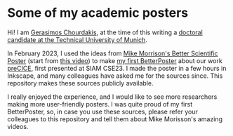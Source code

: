 # Some of my academic posters

Hi! I am [Gerasimos Chourdakis](https://github.com/MakisH), at the time of this writing a [doctoral candidate at the Technical University of Munich](https://www.cs.cit.tum.de/en/sccs/people/gerasimos-chourdakis/).

In February 2023, I used the ideas from [Mike Morrison's Better Scientific Poster](https://osf.io/ef53g/) (start from [this video](https://www.youtube.com/watch?v=1RwJbhkCA58&pp=ygUNYmV0dGVyIHBvc3Rlcg%3D%3D)) to make [my first BetterPoster](https://mediatum.ub.tum.de/node?id=1705539&change_language=en) about our work [preCICE](https://precice.org/), first presented at SIAM CSE23. I made the poster in a few hours in Inkscape, and many colleagues have asked me for the sources since. This repository makes these sources publicly available.

I really enjoyed the experience, and I would like to see more researchers making more user-friendly posters. I was quite proud of my first BetterPoster, so, in case you use these sources, please refer your colleagues to this repository and tell them about Mike Morisson's amazing videos.
